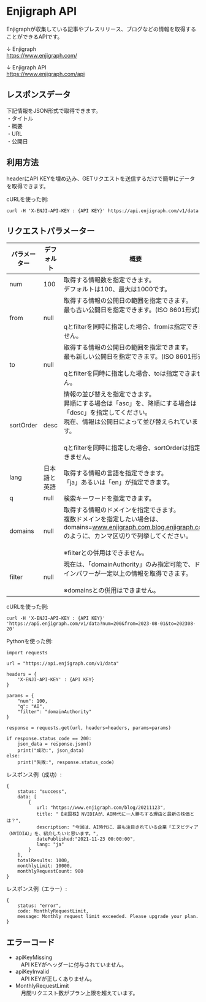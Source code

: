 # Enjigraph API
Enjigraphが収集している記事やプレスリリース、ブログなどの情報を取得することができるAPIです。

↓ Enjigraph  
https://www.enjigraph.com/

↓ Enjigraph API  
https://www.enjigraph.com/api

## レスポンスデータ
下記情報をJSON形式で取得できます。  
・タイトル  
・概要  
・URL  
・公開日  

## 利用方法
headerにAPI KEYを埋め込み、GETリクエストを送信するだけで簡単にデータを取得できます。

cURLを使った例:
```
curl -H 'X-ENJI-API-KEY : {API KEY}' https://api.enjigraph.com/v1/data
```

## リクエストパラメーター
| パラメーター | デフォルト | 概要 |
| ---- | ---- | ---- |
| num | 100 | 取得する情報数を指定できます。<br>デフォルトは100、最大は1000です。 |
| from | null | 取得する情報の公開日の範囲を指定できます。<br>最も古い公開日を指定できます。(ISO 8601形式)<br><br>qとfilterを同時に指定した場合、fromは指定できません。 |
| to | null | 取得する情報の公開日の範囲を指定できます。<br>最も新しい公開日を指定できます。(ISO 8601形式)<br><br>qとfilterを同時に指定した場合、toは指定できません。 |
| sortOrder | desc | 情報の並び替えを指定できます。<br>昇順にする場合は「asc」を、降順にする場合は「desc」を指定してください。<br>現在、情報は公開日によって並び替えられています。<br><br>qとfilterを同時に指定した場合、sortOrderは指定できません。  |
| lang | 日本語と英語 | 取得する情報の言語を指定できます。<br>「ja」あるいは「en」が指定できます。 | 
| q | null | 検索キーワードを指定できます。 |
| domains | null | 取得する情報のドメインを指定できます。<br>複数ドメインを指定したい場合は、domains=www.enjigraph.com,blog.enjigraph.com のように、カンマ区切りで列挙してください。<br><br>※filterとの併用はできません。 |
| filter | null | 現在は、「domainAuthority」のみ指定可能で、ドメインパワーが一定以上の情報を取得できます。<br><br>※domainsとの併用はできません。 |

cURLを使った例:
```
curl -H 'X-ENJI-API-KEY : {API KEY}' 'https://api.enjigraph.com/v1/data?num=200&from=2023-08-01&to=202308-20'
```

Pythonを使った例:
```
import requests

url = "https://api.enjigraph.com/v1/data"

headers = {
    'X-ENJI-API-KEY' : {API KEY}
}

params = {
    "num": 100,
    "q": "AI",
    "filter": "domainAuthority"
}

response = requests.get(url, headers=headers, params=params)

if response.status_code == 200:
    json_data = response.json()
    print("成功:", json_data)
else:
    print("失敗:", response.status_code)
```

レスポンス例（成功）:
```
{
    status: "success",
    data: [
        {
           url: "https://www.enjigraph.com/blog/20211123",
           title: "【米国株】NVIDIAが、AI時代に一人勝ちする理由と最新の株価とは？",
           description: "今回は、AI時代に、最も注目されている企業「エヌビディア（NVIDIA）」を、紹介したいと思います。",
           datePublished:"2021-11-23 00:00:00",
           lang: "ja"
        }
    ],
    totalResults: 1000,
    monthlyLimit: 10000,
    monthlyRequestCount: 980
}
```

レスポンス例（エラー）:
```
{
    status: "error",
    code: MonthlyRequestLimit,
    message: Monthly request limit exceeded. Please upgrade your plan.
}
```

## エラーコード
- apiKeyMissing  
　API KEYがヘッダーに付与されていません。
- apiKeyInvalid  
　API KEYが正しくありません。
- MonthlyRequestLimit  
　月間リクエスト数がプラン上限を超えています。



